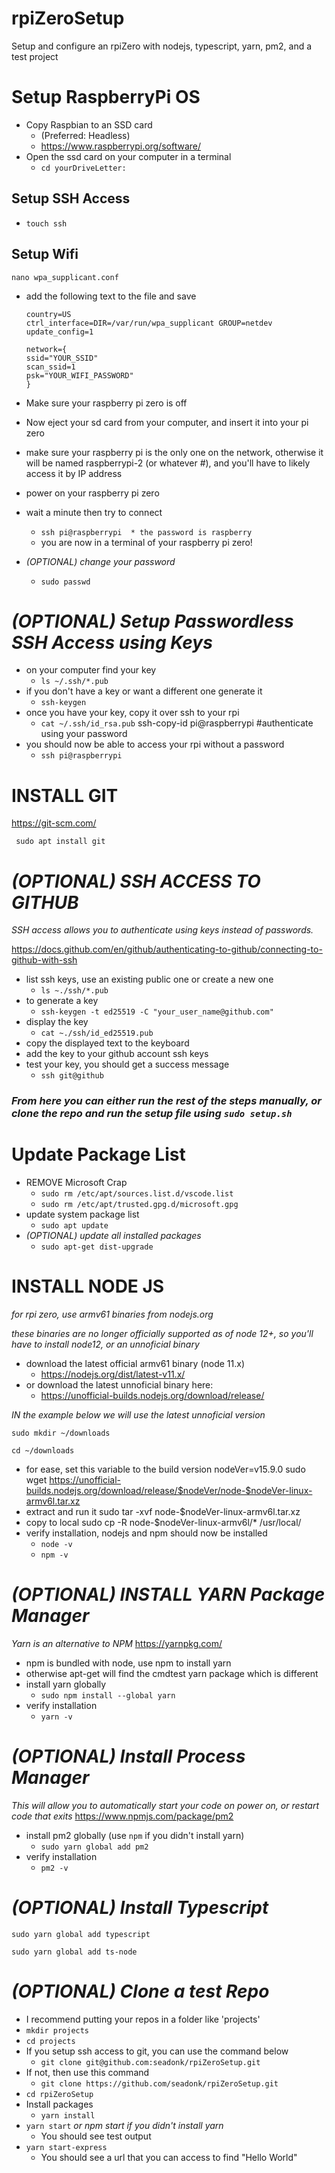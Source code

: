 #  rpiZeroSetup
Setup and configure an rpiZero with nodejs, typescript, yarn, pm2, and a test project


# Setup RaspberryPi OS
* Copy Raspbian to an SSD card
  * (Preferred: Headless)
  * https://www.raspberrypi.org/software/
* Open the ssd card on your computer in a terminal
  * `cd yourDriveLetter:`
## Setup SSH Access
* `touch ssh`
## Setup Wifi
`nano wpa_supplicant.conf`
* add the following text to the file and save
    ```
    country=US
    ctrl_interface=DIR=/var/run/wpa_supplicant GROUP=netdev
    update_config=1

    network={
    ssid="YOUR_SSID"
    scan_ssid=1
    psk="YOUR_WIFI_PASSWORD"
    }
    ```

* Make sure your raspberry pi zero is off
* Now eject your sd card from your computer, and insert it into your pi zero
* make sure your raspberry pi is the only one on the network, otherwise it will be named raspberrypi-2 (or whatever #), and you'll have to likely access it by IP address
* power on your raspberry pi zero
* wait a minute then try to connect
  * `ssh pi@raspberrypi  * the password is raspberry`
  * you are now in a terminal of your raspberry pi zero!
* _(OPTIONAL) change your password_
  * `sudo passwd`

# _(OPTIONAL) Setup Passwordless SSH Access using Keys_
* on your computer find your key
  * `ls ~/.ssh/*.pub`
* if you don't have a key or want a different one generate it
  * `ssh-keygen`
* once you have your key, copy it over ssh to your rpi
  * `cat ~/.ssh/id_rsa.pub`
ssh-copy-id pi@raspberrypi #authenticate using your password
* you should now be able to access your rpi without a password
  * `ssh pi@raspberrypi`

# INSTALL GIT
https://git-scm.com/

` sudo apt install git`

# _(OPTIONAL) SSH ACCESS TO GITHUB_
_SSH access allows you to authenticate using keys instead of passwords._

https://docs.github.com/en/github/authenticating-to-github/connecting-to-github-with-ssh
* list ssh keys, use an existing public one or create a new one
  * `ls ~./ssh/*.pub`
* to generate a key
  * `ssh-keygen -t ed25519 -C "your_user_name@github.com"`
* display the key
  * `cat ~./ssh/id_ed25519.pub`
* copy the displayed text to the keyboard
* add the key to your github account ssh keys
* test your key, you should get a success message
  * `ssh git@github`

### _From here you can either run the rest of the steps manually, or clone the repo and run the setup file using `sudo setup.sh`_ 

# Update Package List
* REMOVE Microsoft Crap
  * `sudo rm /etc/apt/sources.list.d/vscode.list`
  * `sudo rm /etc/apt/trusted.gpg.d/microsoft.gpg`
* update system package list
  * `sudo apt update`
* _(OPTIONAL) update all installed packages_
  * `sudo apt-get dist-upgrade`


# INSTALL NODE JS
_for rpi zero, use armv61 binaries from nodejs.org_

_these binaries are no longer officially supported as of node 12+, so you'll have to install node12, or an unnoficial binary_

* download the latest official armv61 binary (node 11.x)
  * https://nodejs.org/dist/latest-v11.x/
* or download the latest unnoficial binary here:
  * https://unofficial-builds.nodejs.org/download/release/

_IN the example below we will use the latest unnoficial version_

`sudo mkdir ~/downloads`

`cd ~/downloads`
* for ease, set this variable to the build version
nodeVer=v15.9.0
sudo wget https://unofficial-builds.nodejs.org/download/release/$nodeVer/node-$nodeVer-linux-armv6l.tar.xz
* extract and run it
sudo tar -xvf node-$nodeVer-linux-armv6l.tar.xz
* copy to local
sudo cp -R node-$nodeVer-linux-armv6l/* /usr/local/
* verify installation, nodejs and npm should now be installed
  * `node -v`
  * `npm -v`

# _(OPTIONAL) INSTALL YARN Package Manager_
_Yarn is an alternative to NPM_
https://yarnpkg.com/
* npm is bundled with node, use npm to install yarn
* otherwise apt-get will find the cmdtest yarn package which is different
* install yarn globally
  * `sudo npm install --global yarn`
* verify installation
  * `yarn -v`

# _(OPTIONAL) Install Process Manager_
_This will allow you to automatically start your code on power on, or restart code that exits_
  https://www.npmjs.com/package/pm2
* install pm2 globally (use `npm` if you didn't install yarn)
  * `sudo yarn global add pm2`
* verify installation
  * `pm2 -v`

# _(OPTIONAL) Install Typescript_
`sudo yarn global add typescript`

`sudo yarn global add ts-node`

# _(OPTIONAL) Clone a test Repo_
* I recommend putting your repos in a folder like 'projects'
* `mkdir projects`
* `cd projects`
* If you setup ssh access to git, you can use the command below
  * `git clone git@github.com:seadonk/rpiZeroSetup.git`
* If not, then use this command
  * `git clone https://github.com/seadonk/rpiZeroSetup.git`
* `cd rpiZeroSetup`
* Install packages
   * `yarn install` 
* `yarn start` _or npm start if you didn't install yarn_
   * You should see test output
* `yarn start-express`
   * You should see a url that you can access to find "Hello World"